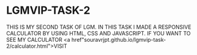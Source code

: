 # LGMVIP-TASK-2
THIS IS MY SECOND TASK OF LGM. IN THIS TASK I MADE A RESPONSIVE CALCULATOR BY USING HTML, CSS AND JAVASCRIPT.
IF YOU WANT TO SEE MY CALCULATOR <a href"souravrjpt.github.io/lgmvip-task-2/calculator.html">VISIT</a>
